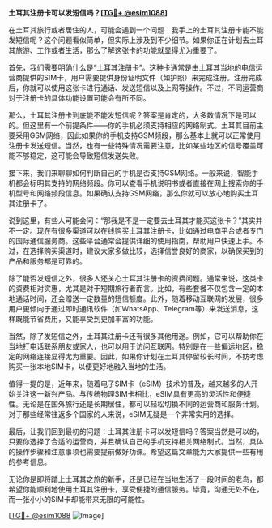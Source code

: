 **土耳其注册卡可以发短信吗？[[TG💪+ @esim1088](https://t.me/s/esim1088)]**

在土耳其旅行或者居住的人，可能会遇到一个问题：我手上的土耳其注册卡能不能发短信呢？这个问题看似简单，但实际上涉及到不少细节。如果你正在计划去土耳其旅游、工作或者生活，那么了解这张卡的功能就显得尤为重要了。

首先，我们需要明确什么是“土耳其注册卡”。这种卡通常是由土耳其当地的电信运营商提供的SIM卡，用户需要提供身份证明文件（如护照）来完成注册。注册完成后，你就可以使用这张卡进行通话、发送短信以及上网等操作。不过，不同运营商对于注册卡的具体功能设置可能会有所不同。

那么，土耳其注册卡到底能不能发短信呢？答案是肯定的，大多数情况下是可以的。但这里有一个前提条件——你的手机必须支持相应的网络制式。土耳其目前主要采用GSM网络，因此如果你的手机支持GSM频段，那么基本上就可以正常使用注册卡发送短信。当然，也有一些特殊情况需要注意，比如某些地区的信号覆盖可能不够稳定，这可能会导致短信发送失败。

接下来，我们来聊聊如何判断自己的手机是否支持GSM网络。一般来说，智能手机都会标明其支持的网络频段。你可以查看手机说明书或者直接在网上搜索你的手机型号和网络频段信息。如果确认支持GSM网络，那么你就可以放心地购买土耳其注册卡了。

说到这里，有些人可能会问：“那我是不是一定要去土耳其才能买这张卡？”其实并不一定。现在有很多渠道可以在线购买土耳其注册卡，比如通过电商平台或者专门的国际通信服务商。这些平台通常会提供详细的使用指南，帮助用户快速上手。不过，在选择购买渠道时，建议大家多做比较，选择信誉良好的商家，以确保买到的产品和服务都是可靠的。

除了能否发短信之外，很多人还关心土耳其注册卡的资费问题。通常来说，这类卡的资费相对实惠，尤其是对于短期旅行者而言。比如，有些套餐不仅包含一定的本地通话时间，还会赠送一定数量的短信额度。此外，随着移动互联网的发展，很多用户更倾向于通过即时通讯软件（如WhatsApp、Telegram等）来发送消息，这样既能节省费用，又能享受到更加丰富的功能。

当然，除了发短信之外，土耳其注册卡还有很多其他用途。例如，它可以帮助你在当地打电话联系朋友或家人，也可以用于访问互联网。特别是在一些偏远地区，稳定的网络连接显得尤为重要。因此，如果你计划在土耳其停留较长时间，不妨考虑购买一张本地SIM卡，以便更好地融入当地的生活。

值得一提的是，近年来，随着电子SIM卡（eSIM）技术的普及，越来越多的人开始关注这一新兴产品。与传统物理SIM卡相比，eSIM具有更高的灵活性和便捷性。无论是在国外旅行还是长期居住，都可以轻松切换不同的运营商和服务计划。对于那些经常往返多个国家的人来说，eSIM无疑是一个非常实用的选择。

最后，让我们回到最初的问题：土耳其注册卡可以发短信吗？答案当然是可以的，只要你选择了合适的运营商，并且确认自己的手机支持相关网络制式。当然，具体的操作步骤和注意事项也需要提前做好功课。希望这篇文章能为大家提供一些有用的参考信息。

无论你是即将踏上土耳其之旅的新手，还是已经在当地生活了一段时间的老鸟，都希望你能顺利地使用土耳其注册卡，享受便捷的通信服务。毕竟，沟通无处不在，而一张小小的SIM卡却能带来无限的可能性。

[[TG💪+ @esim1088](https://t.me/s/esim1088) ![Image](https://i.postimg.cc/4NQfJmqS/Snipaste-2025-05-13-00-14-12.png)]